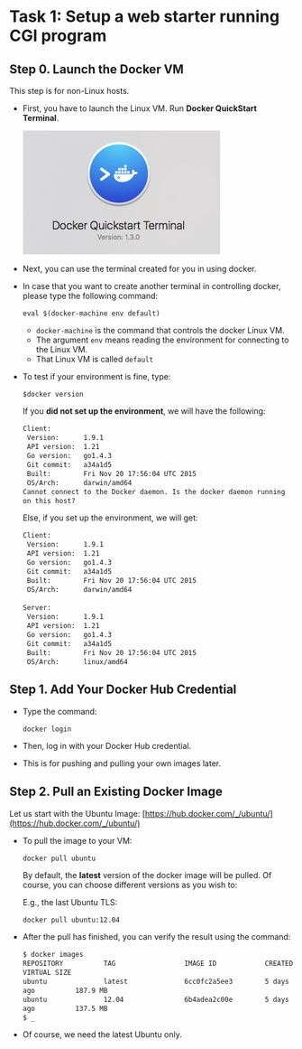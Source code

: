 # Task 1: Setup a web starter running CGI program

## Step 0. Launch the Docker VM

This step is for non-Linux hosts.

- First, you have to launch the Linux VM. Run **Docker QuickStart Terminal**.

  ![Docker Launch](images/docker-launch.png)

- Next, you can use the terminal created for you in using docker.

- In case that you want to create another terminal in controlling docker, please type the following command:

  ```
  eval $(docker-machine env default)
  ```

  - `docker-machine` is the command that controls the docker Linux VM.
  - The argument `env` means reading the environment for connecting to the Linux VM.
  - That Linux VM is called `default`

- To test if your environment is fine, type:

  ```
  $docker version
  ```

  If you **did not set up the environment**, we will have the following:
  ```
  Client:
   Version:      1.9.1
   API version:  1.21
   Go version:   go1.4.3
   Git commit:   a34a1d5
   Built:        Fri Nov 20 17:56:04 UTC 2015
   OS/Arch:      darwin/amd64
  Cannot connect to the Docker daemon. Is the docker daemon running on this host?    
  ```

  Else, if you set up the environment, we will get:
  ```
  Client:
   Version:      1.9.1
   API version:  1.21
   Go version:   go1.4.3
   Git commit:   a34a1d5
   Built:        Fri Nov 20 17:56:04 UTC 2015
   OS/Arch:      darwin/amd64

  Server:
   Version:      1.9.1
   API version:  1.21
   Go version:   go1.4.3
   Git commit:   a34a1d5
   Built:        Fri Nov 20 17:56:04 UTC 2015
   OS/Arch:      linux/amd64
  ```

## Step 1. Add Your Docker Hub Credential

- Type the command:
  ```
  docker login
  ```
- Then, log in with your Docker Hub credential.

- This is for pushing and pulling your own images later.


## Step 2. Pull an Existing Docker Image

Let us start with the Ubuntu Image: [https://hub.docker.com/_/ubuntu/](https://hub.docker.com/_/ubuntu/)

- To pull the image to your VM:
  ```
  docker pull ubuntu
  ```
  By default, the **latest** version of the docker image will be pulled. Of course, you can choose different versions as you wish to:

  E.g., the last Ubuntu TLS:
  ```
  docker pull ubuntu:12.04
  ```

- After the pull has finished, you can verify the result using the command:
  ```
  $ docker images
  REPOSITORY          TAG                 IMAGE ID            CREATED             VIRTUAL SIZE
  ubuntu              latest              6cc0fc2a5ee3        5 days ago          187.9 MB
  ubuntu              12.04               6b4adea2c00e        5 days ago          137.5 MB
  $ _
  ```

- Of course, we need the latest Ubuntu only.
